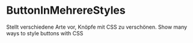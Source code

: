 # ButtonInMehrereStyles
Stellt verschiedene Arte vor, Knöpfe mit CSS zu verschönen. Show many ways to style buttons with CSS

